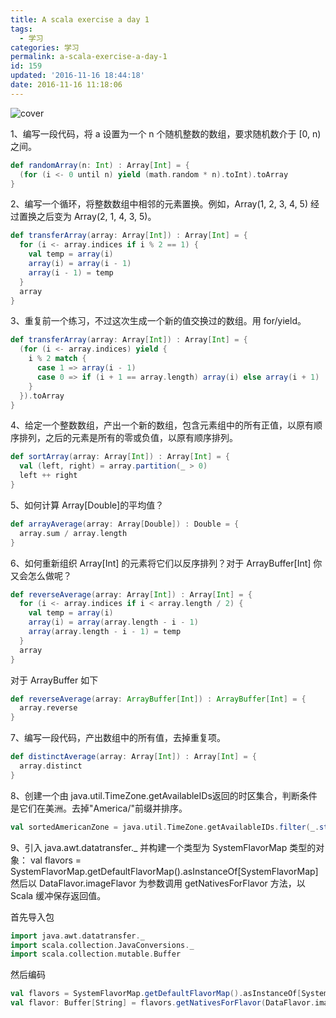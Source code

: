 ```yaml
---
title: A scala exercise a day 1
tags:
  - 学习
categories: 学习
permalink: a-scala-exercise-a-day-1
id: 159
updated: '2016-11-16 18:44:18'
date: 2016-11-16 11:18:06
---
```


![cover](https://cat.yufan.me/cats/2016-11-16-scala-poster.png)

1、编写一段代码，将 a 设置为一个 n 个随机整数的数组，要求随机数介于 [0, n) 之间。

```scala
def randomArray(n: Int) : Array[Int] = {
  (for (i <- 0 until n) yield (math.random * n).toInt).toArray
}
```

<!--more-->

2、编写一个循环，将整数数组中相邻的元素置换。例如，Array(1, 2, 3, 4, 5) 经过置换之后变为 Array(2, 1, 4, 3, 5)。

```scala
def transferArray(array: Array[Int]) : Array[Int] = {
  for (i <- array.indices if i % 2 == 1) {
    val temp = array(i)
    array(i) = array(i - 1)
    array(i - 1) = temp
  }
  array
}
```

3、重复前一个练习，不过这次生成一个新的值交换过的数组。用 for/yield。

```scala
def transferArray(array: Array[Int]) : Array[Int] = {
  (for (i <- array.indices) yield {
    i % 2 match {
      case 1 => array(i - 1)
      case 0 => if (i + 1 == array.length) array(i) else array(i + 1)
    }
  }).toArray
}
```
 
4、给定一个整数数组，产出一个新的数组，包含元素组中的所有正值，以原有顺序排列，之后的元素是所有的零或负值，以原有顺序排列。

```scala
def sortArray(array: Array[Int]) : Array[Int] = {
  val (left, right) = array.partition(_ > 0)
  left ++ right
}
```

5、如何计算 Array[Double]的平均值？

```scala
def arrayAverage(array: Array[Double]) : Double = {
  array.sum / array.length
}
```

6、如何重新组织 Array[Int] 的元素将它们以反序排列？对于 ArrayBuffer[Int] 你又会怎么做呢？

```scala
def reverseAverage(array: Array[Int]) : Array[Int] = {
  for (i <- array.indices if i < array.length / 2) {
    val temp = array(i)
    array(i) = array(array.length - i - 1)
    array(array.length - i - 1) = temp
  }
  array
}
```

对于 ArrayBuffer 如下

```scala
def reverseAverage(array: ArrayBuffer[Int]) : ArrayBuffer[Int] = {
  array.reverse
}
```

7、编写一段代码，产出数组中的所有值，去掉重复项。

```scala
def distinctAverage(array: Array[Int]) : Array[Int] = {
  array.distinct
}
```

8、创建一个由 java.util.TimeZone.getAvailableIDs返回的时区集合，判断条件是它们在美洲。去掉"America/"前缀并排序。

```scala
val sortedAmericanZone = java.util.TimeZone.getAvailableIDs.filter(_.startsWith("America")).map(_.replaceFirst("America/", "")).sorted
```

9、引入 java.awt.datatransfer._ 并构建一个类型为 SystemFlavorMap 类型的对象： val flavors = SystemFlavorMap.getDefaultFlavorMap().asInstanceOf[SystemFlavorMap] 然后以 DataFlavor.imageFlavor 为参数调用 getNativesForFlavor 方法，以 Scala 缓冲保存返回值。

首先导入包

```scala
import java.awt.datatransfer._
import scala.collection.JavaConversions._
import scala.collection.mutable.Buffer
```

然后编码

```scala
val flavors = SystemFlavorMap.getDefaultFlavorMap().asInstanceOf[SystemFlavorMap]
val flavor: Buffer[String] = flavors.getNativesForFlavor(DataFlavor.imageFlavor)
```
